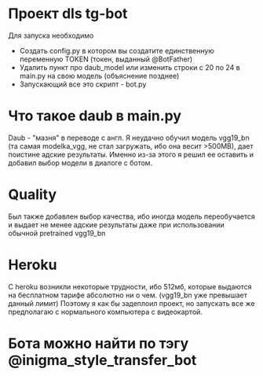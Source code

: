 # Проект dls tg-bot
Для запуска необходимо
* Создать config.py в котором вы создатите единственную переменную TOKEN (токен, выданный @BotFather)
* Удалить пункт про daub_model или изменить строки с 20 по 24 в main.py на свою модель (объяснение позднее)
* Запускающий все это скрипт - bot.py


# Что такое daub в main.py
Daub - "мазня" в переводе с англ.
Я неудачно обучил модель vgg19_bn (та самая modelka_vgg, не стал загружать, ибо она весит >500MB), дает поистине адские результаты.
Именно из-за этого я решил ее оставить и добавил выбор модели в диалоге с ботом.


# Quality
Был также добавлен выбор качества, ибо иногда модель переобучается и выдает не менее адские результаты
даже при использовании обычной pretrained vgg19_bn


# Heroku
С heroku возникли некоторые трудности, ибо 512мб, которые выдаются на бесплатном тарифе абсолютно ни о чем. (vgg19_bn уже превышает данный лимит)
Поэтому я как бы задеплоил проект, но запускать все же предполагаю с нормального компьютера с видеокартой.

# Бота можно найти по тэгу @inigma_style_transfer_bot
